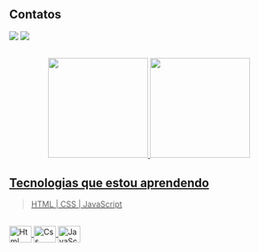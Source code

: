 ## Contatos

<div> 
  <a href="https://www.linkedin.com/in/cl%C3%A1udio-caetano-896281231" target="_blank"><img src="https://img.shields.io/badge/-LinkedIn-%230077B5?style=for-the-badge&logo=linkedin&logoColor=white" target="_blank"></a> 
  <a href = "mailto:jclaudiocaetano.g@gmail.com"><img src="https://img.shields.io/badge/-Gmail-%23333?style=for-the-badge&logo=gmail&logoColor=white" target="_blank"></a>  
</div>  

## 
<div align="center">
  <a href="https://github.com/italorafaeltavares">
  <img height="180em" src="https://github-readme-stats.vercel.app/api?username=JClaudioCJ&show_icons=true&theme=onedark&include_all_commits=true&count_private=true"/>
  <img height="180em" src="https://github-readme-stats.vercel.app/api/top-langs/?username=JClaudioCJ&layout=compact&langs_count=7&theme=onedark"/>
 </div>
  
## Tecnologias que estou aprendendo
 >  HTML | CSS | JavaScript
  
<div style="display: inline_block"><br>
  <img align="center" alt="Html" height="30" width="40" src="https://www.vectorlogo.zone/logos/w3_html5/w3_html5-icon.svg"/>
  <img align="center" alt="Css" height="30" width="40" src="https://www.vectorlogo.zone/logos/w3_css/w3_css-icon.svg"/>
  <img align="center" alt="JavaScript" height="30" width="40" src="https://www.vectorlogo.zone/logos/javascript/javascript-icon.svg"/>
 </div>
  

 
    



  


    
    
  
